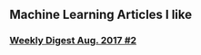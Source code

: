 ## Machine Learning Articles I like

### [Weekly Digest Aug. 2017 \#2](https://github.com/basicmi/Machine-Learning-Articles/blob/master/WeeklyDigest2017-08_2.md)
